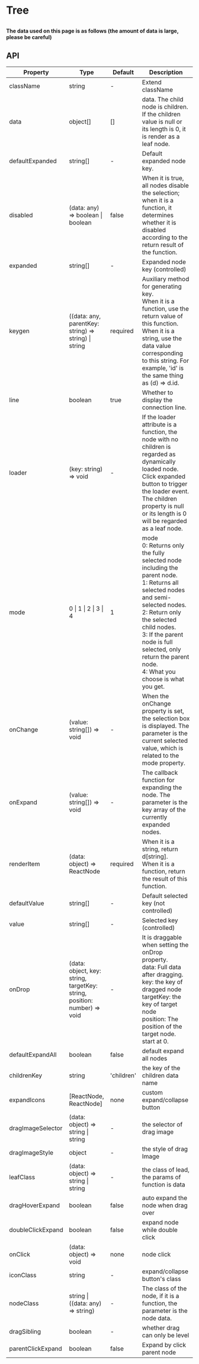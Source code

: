 # Tree

##

#### The data used on this page is as follows (the amount of data is large, please be careful)
<example name="data" />

<example />

## API

| Property | Type | Default | Description |
| --- | --- | --- | --- |
| className | string | - | Extend className |
| data | object[] | [] | data. The child node is children. If the children value is null or its length is 0, it is render as a leaf node. |
| defaultExpanded | string[] | - | Default expanded node key. |
| disabled | (data: any) => boolean \| boolean | false | When it is true, all nodes disable the selection; when it is a function, it determines whether it is disabled according to the return result of the function. |
| expanded | string[] | - | Expanded node key (controlled) |
| keygen | ((data: any, parentKey: string) => string) \| string | required | Auxiliary method for generating key. <br />When it is a function, use the return value of this function. <br /> When it is a string, use the data value corresponding to this string. For example, 'id' is the same thing as (d) => d.id. |
| line | boolean | true | Whether to display the connection line. |
| loader | (key: string) => void | - | If the loader attribute is a function, the node with no children is regarded as dynamically loaded node. Click expanded button to trigger the loader event. The children property is null or its length is 0 will be regarded as a leaf node. |
| mode | 0 \| 1 \| 2 \| 3 \| 4 | 1 | mode <br />0: Returns only the fully selected node including the parent node. <br />1: Returns all selected nodes and semi-selected nodes. <br />2: Return only the selected child nodes. <br />3: If the parent node is full selected, only return the parent node.<br />4: What you choose is what you get. |
| onChange | (value: string[]) => void | - | When the onChange property is set, the selection box is displayed. The parameter is the current selected value, which is related to the mode property. |
| onExpand |  (value: string[]) => void | - | The callback function for expanding the node. The parameter is the key array of the currently expanded nodes. |
| renderItem | (data: object) => ReactNode | required | When it is a string, return d\[string].<br /> When it is a function, return the result of this function. |
| defaultValue | string[] | - | Default selected key (not controlled) | 
| value | string[] | - | Selected key (controlled) |
| onDrop | (data: object, key: string, targetKey: string, position: number) => void | - | It is draggable when setting the onDrop property. <br />data: Full data after dragging.<br />key: the key of dragged node<br />targetKey: the key of target node<br />position: The position of the target node. start at 0. | 
| defaultExpandAll | boolean | false | default expand all nodes | 
| childrenKey | string | 'children' | the key of the children data name | 
| expandIcons | \[ReactNode, ReactNode] | none | custom expand/collapse button |
| dragImageSelector | (data: object) => string \| string | - | the selector of drag image |
| dragImageStyle | object | - | the style of drag Image |
| leafClass | (data: object) => string \| string | - | the class of lead, the params of function is data |
| dragHoverExpand | boolean | false | auto expand the node when drag over |
| doubleClickExpand | boolean | false | expand node while double click |
| onClick | (data: object) => void | none | node click |
| iconClass | string | - | expand/collapse button's class |
| nodeClass | string \| ((data: any) => string) | - | The class of the node, if it is a function, the parameter is the node data. |
| dragSibling | boolean  | - | whether drag can only be level |
| parentClickExpand | boolean  | false | Expand by click parent node |